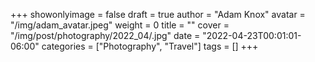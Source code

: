 +++
showonlyimage = false
draft = true
author = "Adam Knox"
avatar = "/img/adam_avatar.jpeg"
weight = 0
title = ""
cover = "/img/post/photography/2022_04/.jpg"
date = "2022-04-23T00:01:01-06:00"
categories = ["Photography", "Travel"]
tags = []
+++
<!--more-->
